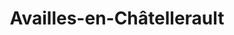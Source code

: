 ---
title: Availles-en-Châtellerault
url: /availles-en-chatellerault/
latitude: 46.752
longitude: 0.573
---